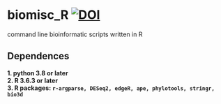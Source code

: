 # biomisc_R [![DOI](https://zenodo.org/badge/DOI/10.5281/zenodo.4905208.svg)](https://doi.org/10.5281/zenodo.4905208)
command line bioinformatic scripts written in R 
## Dependences
**1. python 3.8 or later**  
**2. R 3.6.3 or later**  
**3. R packages: `r-argparse, DESeq2, edgeR, ape, phylotools, stringr, bio3d`**


